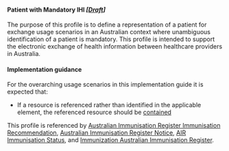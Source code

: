 #### Patient with Mandatory IHI *[[Draft](http://hl7.org/fhir/stu3/valueset-publication-status.html)]*
The purpose of this profile is to define a representation of a patient for exchange usage scenarios in an Australian context where unambiguous identification of a patient is mandatory. This profile is intended to support the electronic exchange of health information between healthcare providers in Australia.

#### Implementation guidance
For the overarching usage scenarios in this implementation guide it is expected that:
* If a resource is referenced rather than identified in the applicable element, the referenced resource should be [contained](https://www.hl7.org/fhir/STU3/references.html#contained)

This profile is referenced by
[Australian Immunisation Register Immunisation Recommendation](StructureDefinition-immunizationrecommendation-air-1.html),
[Australian Immunisation Register Notice](StructureDefinition-flag-air-1.html),
[AIR Immunisation Status](StructureDefinition-observation-airimmunisationstatus-1.html), and
[Immunization Australian Immunisation Register](StructureDefinition-immunization-air.html).

